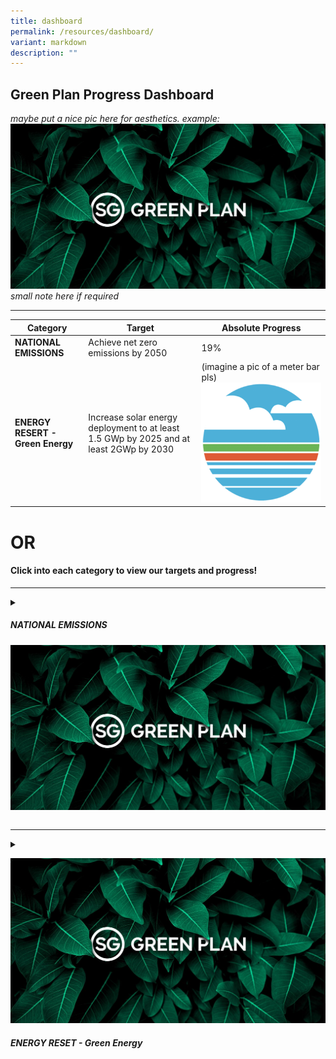 ```yaml
---
title: dashboard
permalink: /resources/dashboard/
variant: markdown
description: ""
---
```

## Green Plan Progress Dashboard  
*maybe put a nice pic here for aesthetics. example:*
![](/images/sharing.jpg)  
*small note here if required*
***
|Category                                    |Target                                                          |Absolute Progress |
| ------------------------------- | ---------------------------------------- | ------------------ |
|**NATIONAL EMISSIONS**     | Achieve net zero emissions by 2050     |       19%
|**ENERGY RESERT - Green Energy** | Increase solar energy deployment to at least 1.5 GWp by 2025 and at least 2GWp by 2030   | (imagine a pic of a meter bar pls) ![](/images/thumbnail.png)

# **OR**
#### Click into each category to view our targets and progress!

<hr>
<details>
	<summary><h5>NATIONAL EMISSIONS</h5>  
		
![](/images/sharing.jpg)
	</summary>
	
- Achieve net zero emissions by 2050
    
      
				<style>
				  meter {
          width: 500px;
          height: 50px;
          }
				</style>
      
      
        <meter max="100" min="0" value="19">19%</meter> 19% <br>
      
    
	
</details>
<hr>

<details>
	<summary>
		
![](/images/sharing.jpg)

<h5>ENERGY RESET - Green Energy</h5></summary>
	
- Increase solar energy deployment to at least 1.5 GWp by 2025 and at least 2 GWp by 2030
    
      
        <meter max="100" min="0" value="17">17%</meter> 17% <br>
      
    
	
- Deploy 382 MWp of inland floating solar capacity by 2030
    
      
        <meter max="100" min="0" value="17">17%</meter> 17% <br>
      
    
	
- Diversify electricity supply by importing 4GW of low-carbon electricity by 2045
      
        <meter max="100" min="0" value="3">3%</meter> 3% <br>
      
	
- Diversify electricity supply by importing 4GW of low-carbon electricity by 2045
      
        <meter max="101" min="0" value="101">101%</meter> 101% <br>
      

- Improve the energy efficiency of natural gas CCGTs and achieve 0.105 Mt of carbon abatement by 2030
  
      
        <meter max="100" min="0" value="81">81%</meter> 81% <br>
      
    
	
<hr></details>